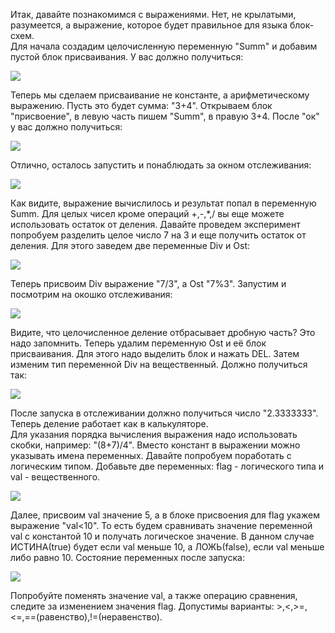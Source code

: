 Итак, давайте познакомимся с выражениями. Нет, не крылатыми, разумеется, а выражение, которое будет правильное для языка блок-схем.    
Для начала создадим целочисленную переменную "Summ" и добавим пустой блок присваивания. У вас должно получиться:

![](1.3-1.png)

Теперь мы сделаем присваивание не константе, а арифметическому выражению. Пусть это будет сумма: "3+4". Открываем блок "присвоение", в левую часть пишем "Summ", в правую 3+4. После "ок" у вас должно получиться:

![](1.3-2.png)

Отлично, осталось запустить и понаблюдать за окном отслеживания:

![](1.3-3.png)

Как видите, выражение вычислилось и результат попал в переменную Summ. Для целых чисел кроме операций +,-,*,/ вы еще можете использовать остаток от деления. Давайте проведем эксперимент попробуем разделить целое число 7 на 3 и еще получить остаток от деления. Для этого заведем две переменные Div и Ost:

![](1.3-4.png)

Теперь присвоим Div выражение "7/3", а Ost "7%3". Запустим и посмотрим на окошко отслеживания:

![](1.3-5.png)

Видите, что целочисленное деление отбрасывает дробную часть? Это надо запомнить. Теперь удалим переменную Ost и её блок присваивания. Для этого надо выделить блок и нажать DEL. Затем изменим тип переменной Div на вещественный. Должно получиться так:

![](1.3-6.png)

После запуска в отслеживании должно получиться число "2.3333333". Теперь деление работает как в калькуляторе.  
Для указания порядка вычисления выражения надо использовать скобки, например: "(8+7)/4".
Вместо констант в выражении можно указывать имена переменных. Давайте попробуем поработать с логическим типом. Добавьте две переменных: flag - логического типа и val - вещественного.

![](1.3-7.png)

Далее, присвоим val значение 5, а в блоке присвоения для flag укажем выражение "val<10". То есть будем сравнивать значение переменной val с константой 10 и получать логическое значение. В данном случае ИСТИНА(true) будет если val меньше 10, а ЛОЖЬ(false), если val меньше либо равно 10. Состояние переменных после запуска:

![](1.3-8.png)

Попробуйте поменять значение val, а также операцию сравнения, следите за изменением значения flag. Допустимы варианты: >,<,>=,<=,==(равенство),!=(неравенство).